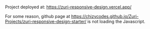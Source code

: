 Project deployed at: https://zuri-responsive-design.vercel.app/

For some reason, github page at https://chizycodes.github.io/Zuri-Projects/zuri-responsive-design-starter/ is not loading the Javascript.
